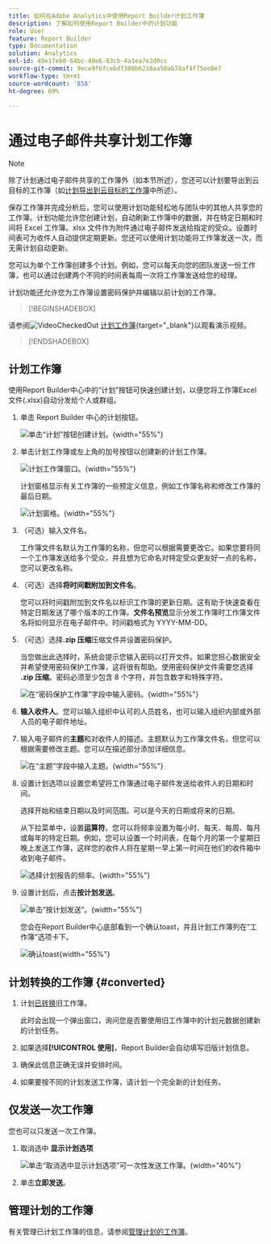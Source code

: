 ```yaml
---
title: 如何在Adobe Analytics中使用Report Builder计划工作簿
description: 了解如何使用Report Builder中的计划功能
role: User
feature: Report Builder
type: Documentation
solution: Analytics
exl-id: 40e1feb0-64bc-40e6-83cb-4a1ea7e2d0cc
source-git-commit: 9ece9f6fcebdf308b6218aa50ab78af4f75ee8e7
workflow-type: tm+mt
source-wordcount: '858'
ht-degree: 69%

---
```


# 通过电子邮件共享计划工作簿

>[!NOTE]
>
>除了计划通过电子邮件共享的工作簿外（如本节所述），您还可以计划要导出到云目标的工作簿（如[计划导出到云目标的工作簿](/help/analyze/report-builder/report-builder-export.md)中所述）。

保存工作簿并完成分析后，您可以使用计划功能轻松地与团队中的其他人共享您的工作簿。计划功能允许您创建计划，自动刷新工作簿中的数据，并在特定日期和时间将 Excel 工作簿。xlsx 文件作为附件通过电子邮件发送给指定的受众。设置时间表可为收件人自动提供定期更新。您还可以使用计划功能将工作簿发送一次，而无需计划自动更新。

您可以为单个工作簿创建多个计划。例如，您可以每天向您的团队发送一份工作簿，也可以通过创建两个不同的时间表每周一次将工作簿发送给您的经理。

计划功能还允许您为工作簿设置密码保护并编辑以前计划的工作簿。


>[!BEGINSHADEBOX]

请参阅![VideoCheckedOut](/help/assets/icons/VideoCheckedOut.svg) [计划工作簿](https://video.tv.adobe.com/v/3413079?quality=12&learn=on){target="_blank"}以观看演示视频。

>[!ENDSHADEBOX]


## 计划工作簿

使用Report Builder中心中的“计划”按钮可快速创建计划，以便您将工作簿Excel文件(.xlsx)自动分发给个人或群组。

1. 单击 Report Builder 中心的计划按钮。

   ![单击“计划”按钮创建计划。](./assets/schedule-button.png){width="55%"}

1. 单击计划工作簿或左上角的加号按钮以创建新的计划工作簿。

   ![计划工作簿窗口。](./assets/schedule-workbook.png){width="55%"}

   计划窗格显示有关工作簿的一些预定义信息，例如工作簿名称和修改工作簿的最后日期。

   ![计划窗格。](./assets/schedule-pane.png){width="55%"}

1. （可选）输入文件名。

   工作簿文件名默认为工作簿的名称，但您可以根据需要更改它。如果您要将同一个工作簿发送给多个受众，并且想为它命名对特定受众更友好一点的名称，您可以更改名称。

1. （可选）选择&#x200B;**将时间戳附加到文件名**。

   您可以将时间戳附加到文件名以标识工作簿的更新日期。这有助于快速查看在特定日期发送了哪个版本的工作簿。**文件名预览**&#x200B;显示分发工作簿时工作簿文件名将如何显示在电子邮件中。时间戳格式为 YYYY-MM-DD。

1. （可选）选择&#x200B;**.zip 压缩**&#x200B;压缩文件并设置密码保护。

   当您做出此选择时，系统会提示您输入密码以打开文件。如果您担心数据安全并希望使用密码保护工作簿，这将很有帮助。使用密码保护文件需要您选择 **.zip 压缩**。密码必须至少包含 8 个字符，并包含数字和特殊字符。

   ![在“密码保护工作簿”字段中输入密码。](./assets/zip-compression.png){width="55%"}

1. **输入收件人**。您可以输入组织中认可的人员姓名，也可以输入组织内部或外部人员的电子邮件地址。

1. 输入电子邮件的&#x200B;**主题**&#x200B;和对收件人的描述。主题默认为工作簿文件名，但您可以根据需要修改主题。您可以在描述部分添加详细信息。

   ![在“主题”字段中输入主题。](./assets/recipients-subject.png){width="55%"}

1. 设置计划选项以设置您希望将工作簿通过电子邮件发送给收件人的日期和时间。

   选择开始和结束日期以及时间范围。可以是今天的日期或将来的日期。

   从下拉菜单中，设置&#x200B;**运算符**。您可以将频率设置为每小时、每天、每周、每月或每年的特定日期。例如，您可以设置一个时间表，在每个月的第一个星期日晚上发送工作簿，这样您的收件人将在星期一早上第一时间在他们的收件箱中收到电子邮件。

   ![选择计划报告的频率。](./assets/frequency.png){width="55%"}

1. 设置计划后，点击&#x200B;**按计划发送**。

   ![单击“按计划发送”。](./assets/send-on-schedule.png){width="55%"}

   您会在Report Builder中心底部看到一个确认toast，并且计划工作簿列在“工作簿”选项卡下。

   ![确认toast](./assets/confirmation-toast.png){width="55%"}

## 计划转换的工作簿 {#converted}

1. 计划[已转换](/help/analyze/report-builder/convert-workbooks.md)旧工作簿。

   此时会出现一个弹出窗口，询问您是否要使用旧工作簿中的计划元数据创建新的计划任务。

1. 如果选择&#x200B;**[!UICONTROL 使用]**，Report Builder会自动填写旧版计划信息。

1. 确保此信息正确无误并安排时间。

1. 如果要按不同的计划发送工作簿，请计划一个完全新的计划任务。


## 仅发送一次工作簿

您也可以只发送一次工作簿。

1. 取消选中 **显示计划选项**

   ![单击“取消选中显示计划选项”可一次性发送工作簿。](./assets/send-now.png){width="40%"}

1. 单击&#x200B;**立即发送**。

## 管理计划的工作簿

有关管理已计划工作簿的信息，请参阅[管理计划的工作簿](/help/analyze/report-builder/manage-schedules-reportbuilder.md)。
